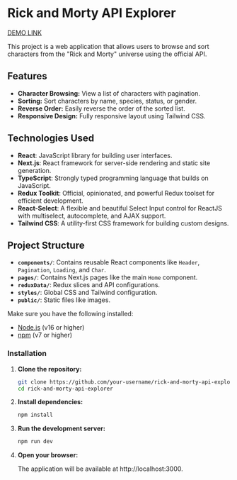# Rick and Morty API Explorer
[DEMO LINK](https://rick-and-morty-api-swart-eight.vercel.app/)

This project is a web application that allows users to browse and sort characters from the "Rick and Morty" universe using the official API.

## Features

- **Character Browsing:** View a list of characters with pagination.
- **Sorting:** Sort characters by name, species, status, or gender.
- **Reverse Order:** Easily reverse the order of the sorted list.
- **Responsive Design:** Fully responsive layout using Tailwind CSS.

## Technologies Used

- **React**: JavaScript library for building user interfaces.
- **Next.js**: React framework for server-side rendering and static site generation.
- **TypeScript**: Strongly typed programming language that builds on JavaScript.
- **Redux Toolkit**: Official, opinionated, and powerful Redux toolset for efficient development.
- **React-Select**: A flexible and beautiful Select Input control for ReactJS with multiselect, autocomplete, and AJAX support.
- **Tailwind CSS**: A utility-first CSS framework for building custom designs.

## Project Structure

- **`components/`**: Contains reusable React components like `Header`, `Pagination`, `Loading`, and `Char`.
- **`pages/`**: Contains Next.js pages like the main `Home` component.
- **`reduxData/`**: Redux slices and API configurations.
- **`styles/`**: Global CSS and Tailwind configuration.
- **`public/`**: Static files like images.

Make sure you have the following installed:

- [Node.js](https://nodejs.org/en/download/) (v16 or higher)
- [npm](https://www.npmjs.com/get-npm) (v7 or higher)

### Installation

1. **Clone the repository:**

   ```bash
   git clone https://github.com/your-username/rick-and-morty-api-explorer.git
   cd rick-and-morty-api-explorer

2. **Install dependencies:**

   ```bash
   npm install

3. **Run the development server:**

   ```bash
   npm run dev


4. **Open your browser:**

   The application will be available at http://localhost:3000.
